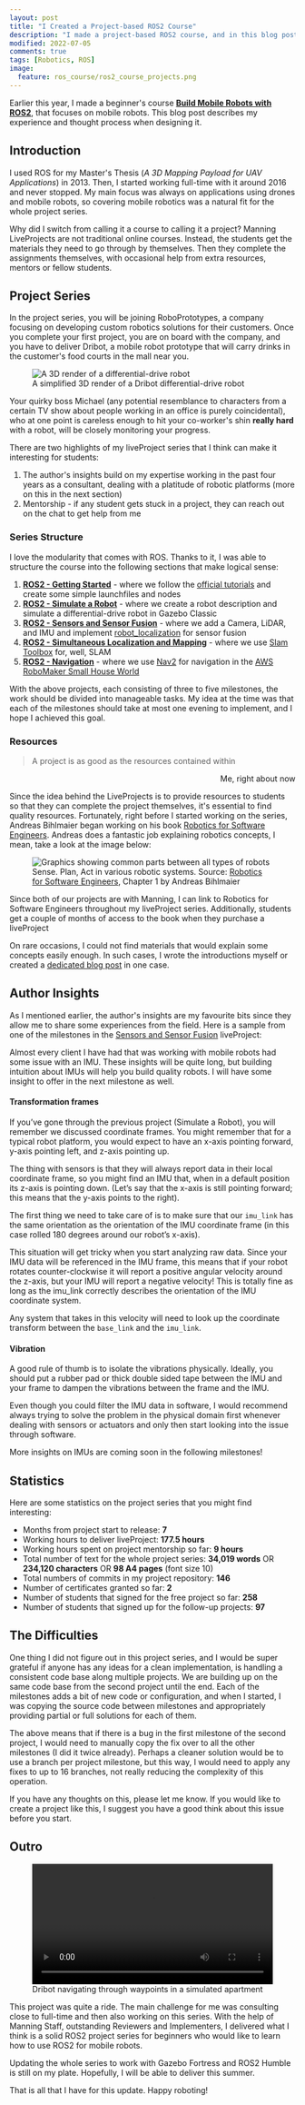 ```yaml
---
layout: post
title: "I Created a Project-based ROS2 Course"
description: "I made a project-based ROS2 course, and in this blog post, I will describe it in detail"
modified: 2022-07-05
comments: true
tags: [Robotics, ROS]
image:
  feature: ros_course/ros2_course_projects.png
---
```


Earlier this year, I made a beginner's course __[Build Mobile Robots with ROS2](https://www.manning.com/liveprojectseries/build-mobile-robots-with-ROS2?utm_source=mateusz&utm_medium=affiliate&utm_campaign=liveproject_sadowski_build_5_6_22&a_aid=mateusz&a_bid=a308c7c4)__, that focuses on mobile robots. This blog post describes my experience and thought process when designing it.

<!-- more -->

## Introduction

I used ROS for my Master's Thesis (_A 3D Mapping Payload for UAV Applications_) in 2013. Then, I started working full-time with it around 2016 and never stopped. My main focus was always on applications using drones and mobile robots, so covering mobile robotics was a natural fit for the whole project series.

Why did I switch from calling it a course to calling it a project? Manning LiveProjects are not traditional online courses. Instead, the students get the materials they need to go through by themselves. Then they complete the assignments themselves, with occasional help from extra resources, mentors or fellow students.

## Project Series

In the project series, you will be joining RoboPrototypes, a company focusing on developing custom robotics solutions for their customers. Once you complete your first project, you are on board with the company, and you have to deliver Dribot, a mobile robot prototype that will carry drinks in the customer's food courts in the mall near you.

<figure class="center">
    <img src="/images/ros_course/dribot_solid.png" alt="A 3D render of a differential-drive robot">
    <figcaption>A simplified 3D render of a Dribot differential-drive robot</figcaption>
</figure>

Your quirky boss Michael (any potential resemblance to characters from a certain TV show about people working in an office is purely coincidental), who at one point is careless enough to hit your co-worker's shin **really hard** with a robot, will be closely monitoring your progress.

There are two highlights of my liveProject series that I think can make it interesting for students:

1. The author's insights build on my expertise working in the past four years as a consultant, dealing with a platitude of robotic platforms (more on this in the next section)
2. Mentorship - if any student gets stuck in a project, they can reach out on the chat to get help from me

### Series Structure

I love the modularity that comes with ROS. Thanks to it, I was able to structure the course into the following sections that make logical sense:

1. **[ROS2 - Getting Started](https://www.manning.com/liveproject/get-started?utm_source=mateusz&utm_medium=affiliate&utm_campaign=liveproject_sadowski1_build_5_6_22&a_aid=mateusz&a_bid=2f7b11df)** - where we follow the [official tutorials](https://docs.ros.org/en/galactic/Tutorials.html) and create some simple launchfiles and nodes
2. **[ROS2 - Simulate a Robot](https://www.manning.com/liveproject/simulate-a-robot?utm_source=mateusz&utm_medium=affiliate&utm_campaign=liveproject_sadowski2_build_5_6_22&a_aid=mateusz&a_bid=209e1b6a)** - where we create a robot description and simulate a differential-drive robot in Gazebo Classic
3. **[ROS2 - Sensors and Sensor Fusion](https://www.manning.com/liveproject/sensors-and-sensor-fusion?utm_source=mateusz&utm_medium=affiliate&utm_campaign=liveproject_sadowski3_build_5_6_22&a_aid=mateusz&a_bid=5ede56ff)** - where we add a Camera, LiDAR, and IMU and implement [robot_localization](https://index.ros.org/p/robot_localization/#galactic) for sensor fusion
4. **[ROS2 - Simultaneous Localization and Mapping](https://www.manning.com/liveproject/simultaneous-localization-and-mapping?utm_source=mateusz&utm_medium=affiliate&utm_campaign=liveproject_sadowski4_build_5_6_22&a_aid=mateusz&a_bid=877bbdf0)** - where we use [Slam Toolbox](https://github.com/SteveMacenski/slam_toolbox) for, well, SLAM
5. **[ROS2 - Navigation](https://www.manning.com/liveproject/navigation?utm_source=mateusz&utm_medium=affiliate&utm_campaign=liveproject_sadowski5_build_5_6_22&a_aid=mateusz&a_bid=d038e3ab)** - where we use [Nav2](https://navigation.ros.org/) for navigation in the [AWS RoboMaker Small House World](https://github.com/aws-robotics/aws-robomaker-small-house-world)

With the above projects, each consisting of three to five milestones, the work should be divided into manageable tasks. My idea at the time was that each of the milestones should take at most one evening to implement, and I hope I achieved this goal.

### Resources

> A project is as good as the resources contained within
<p style="text-align:right">Me, right about now</p>

Since the idea behind the LiveProjects is to provide resources to students so that they can complete the project themselves, it's essential to find quality resources. Fortunately, right before I started working on the series, Andreas Bihlmaier began working on his book [Robotics for Software Engineers](https://www.manning.com/books/robotics-for-software-engineers?utm_source=mateusz&utm_medium=affiliate&utm_campaign=book_bihlmaier_robotics_1_28_22&a_aid=mateusz&a_bid=61d75361). Andreas does a fantastic job explaining robotics concepts, I mean, take a look at the image below:

<figure class="center">
    <img src="/images/ros_course/robot_systems.png" alt="Graphics showing common parts between all types of robots">
    <figcaption>Sense. Plan, Act in various robotic systems. Source: <a href="https://www.manning.com/books/robotics-for-software-engineers?utm_source=mateusz&utm_medium=affiliate&utm_campaign=book_bihlmaier_robotics_1_28_22&a_aid=mateusz&a_bid=61d75361">Robotics for Software Engineers</a>, Chapter 1 by Andreas Bihlmaier</figcaption>
</figure>

Since both of our projects are with Manning, I can link to Robotics for Software Engineers throughout my liveProject series. Additionally, students get a couple of months of access to the book when they purchase a liveProject

On rare occasions, I could not find materials that would explain some concepts easily enough. In such cases, I wrote the introductions myself or created a [dedicated blog post](https://msadowski.github.io/basic-sensors-for-mobile-robots/) in one case.

## Author Insights

As I mentioned earlier, the author's insights are my favourite bits since they allow me to share some experiences from the field. Here is a sample from one of the milestones in the [Sensors and Sensor Fusion](https://www.manning.com/liveproject/sensors-and-sensor-fusion?utm_source=mateusz&utm_medium=affiliate&utm_campaign=liveproject_sadowski3_build_5_6_22&a_aid=mateusz&a_bid=5ede56ff) liveProject:

<div class="notice">
<p>
Almost every client I have had that was working with mobile robots had some issue with an IMU. These insights will be quite long, but building intuition about IMUs will help you build quality robots. I will have some insight to offer in the next milestone as well.
</p>
<h4>Transformation frames</h4>
<p>If you’ve gone through the previous project (Simulate a Robot), you will remember we discussed coordinate frames. You might remember that for a typical robot platform, you would expect to have an x-axis pointing forward, y-axis pointing left, and z-axis pointing up.</p>

<p>The thing with sensors is that they will always report data in their local coordinate frame, so you might find an IMU that, when in a default position its z-axis is pointing down. (Let’s say that the x-axis is still pointing forward; this means that the y-axis points to the right).</p>

<p>The first thing we need to take care of is to make sure that our <code class="highlighter-rouge">imu_link</code> has the same orientation as the orientation of the IMU coordinate frame (in this case rolled 180 degrees around our robot’s x-axis).</p>

<p>This situation will get tricky when you start analyzing raw data. Since your IMU data will be referenced in the IMU frame, this means that if your robot rotates counter-clockwise it will report a positive angular velocity around the z-axis, but your IMU will report a negative velocity! This is totally fine as long as the imu_link correctly describes the orientation of the IMU coordinate system.</p>

<p>Any system that takes in this velocity will need to look up the coordinate transform between the <code class="highlighter-rouge">base_link</code> and the <code class="highlighter-rouge">imu_link</code>.</p>

<h4>Vibration</h4>

<p>A good rule of thumb is to isolate the vibrations physically. Ideally, you should put a rubber pad or thick double sided tape between the IMU and your frame to dampen the vibrations between the frame and the IMU.</p>

<p>Even though you could filter the IMU data in software, I would recommend always trying to solve the problem in the physical domain first whenever dealing with sensors or actuators and only then start looking into the issue through software.</p>

<p>More insights on IMUs are coming soon in the following milestones!</p>

</div>

## Statistics

Here are some statistics on the project series that you might find interesting:

* Months from project start to release: **7**
* Working hours to deliver liveProject: **177.5 hours**
* Working hours spent on project mentorship so far: **9 hours**
* Total number of text for the whole project series: **34,019 words** OR **234,120 characters** OR **98 A4 pages** (font size 10)
* Total numbers of commits in my project repository: **146**
* Number of certificates granted so far: **2**
* Number of students that signed for the free project so far: **258**
* Number of students that signed up for the follow-up projects: **97**

## The Difficulties

One thing I did not figure out in this project series, and I would be super grateful if anyone has any ideas for a clean implementation, is handling a consistent code base along multiple projects. We are building up on the same code base from the second project until the end. Each of the milestones adds a bit of new code or configuration, and when I started, I was copying the source code between milestones and appropriately providing partial or full solutions for each of them.

The above means that if there is a bug in the first milestone of the second project, I would need to manually copy the fix over to all the other milestones (I did it twice already). Perhaps a cleaner solution would be to use a branch per project milestone, but this way, I would need to apply any fixes to up to 16 branches, not really reducing the complexity of this operation.

If you have any thoughts on this, please let me know. If you would like to create a project like this, I suggest you have a good think about this issue before you start.

## Outro

<figure class="center">
<video controls="controls" class="center" style="width:100%">
    <source src="/images/ros_course/dribot_nav_through.mp4" type="video/mp4">
</video>
<figcaption>Dribot navigating through waypoints in a simulated apartment</figcaption>
</figure>

This project was quite a ride. The main challenge for me was consulting close to full-time and then also working on this series. With the help of Manning Staff, outstanding Reviewers and Implementers, I delivered what I think is a solid ROS2 project series for beginners who would like to learn how to use ROS2 for mobile robots.

Updating the whole series to work with Gazebo Fortress and ROS2 Humble is still on my plate. Hopefully, I will be able to deliver this summer.

That is all that I have for this update. Happy roboting!
